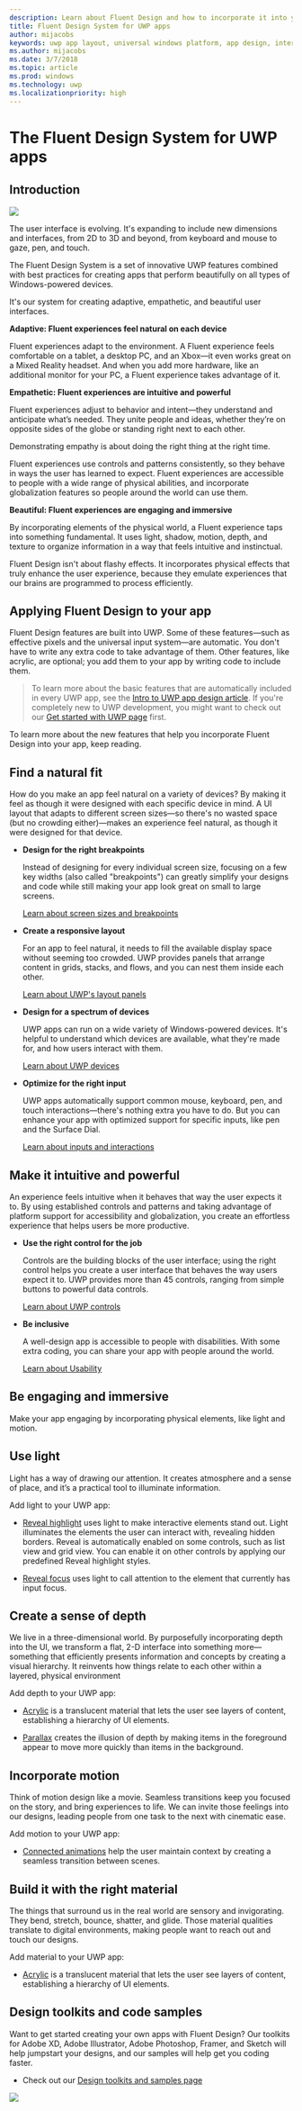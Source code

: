 ```yaml
---
description: Learn about Fluent Design and how to incorporate it into your apps.
title: Fluent Design System for UWP apps
author: mijacobs
keywords: uwp app layout, universal windows platform, app design, interface, fluent design system
ms.author: mijacobs
ms.date: 3/7/2018
ms.topic: article
ms.prod: windows
ms.technology: uwp
ms.localizationpriority: high
---
```

# The Fluent Design System for UWP apps

## Introduction

<img src="images/fluentdesign-app-header.jpg" alt=" " />

The user interface is evolving. It's expanding to include new dimensions and interfaces, from 2D to 3D and beyond, from keyboard and mouse to gaze, pen, and touch.  

The Fluent Design System is a set of innovative UWP features combined with best practices for creating apps that perform beautifully on all types of Windows-powered devices.

It's our system for creating adaptive, empathetic, and beautiful user interfaces. 

**Adaptive: Fluent experiences feel natural on each device**

Fluent experiences adapt to the environment. A Fluent experience feels comfortable on a tablet, a desktop PC, and an Xbox&mdash;it even works great on a Mixed Reality headset. And when you add more hardware, like an additional monitor for your PC, a Fluent experience takes advantage of it. 

**Empathetic: Fluent experiences are intuitive and powerful**

Fluent experiences adjust to behavior and intent&mdash;they understand and anticipate what’s needed. They unite people and ideas, whether they’re on opposite sides of the globe or standing right next to each other. 

Demonstrating empathy is about doing the right thing at the right time. 

Fluent experiences use controls and patterns consistently, so they behave in ways the user has learned to expect. Fluent experiences are accessible to people with a wide range of physical abilities, and incorporate globalization features so people around the world can use them. 

**Beautiful: Fluent experiences are engaging and immersive** 

By incorporating elements of the physical world, a Fluent experience taps into something fundamental. It uses light, shadow, motion, depth, and texture to organize information in a way that feels intuitive and instinctual. 

Fluent Design isn't about flashy effects. It incorporates physical effects that truly enhance the user experience, because they emulate experiences that our brains are programmed to process efficiently. 

## Applying Fluent Design to your app

Fluent Design features are built into UWP. Some of these features&mdash;such as effective pixels and the universal input system&mdash;are automatic. You don't have to write any extra code to take advantage of them. Other features, like acrylic, are optional; you add them to your app by writing code to include them. 

> To learn more about the basic features that are automatically included in every UWP app, see the [Intro to UWP app design article](../basics/design-and-ui-intro.md). If you're completely new to UWP development, you might want to check out our [Get started with UWP page](https://developer.microsoft.com/windows/apps/getstarted) first. 

To learn more about the new features that help you incorporate Fluent Design into your app, keep reading.

## Find a natural fit

How do you make an app feel natural on a variety of devices? By making it feel as though it were designed with each specific device in mind. A UI layout that adapts to different screen sizes&mdash;so there's no wasted space (but no crowding either)&mdash;makes an experience feel natural, as though it were designed for that device. 

*  **Design for the right breakpoints**

	Instead of designing for every individual screen size, focusing on a few key widths (also called "breakpoints") can greatly simplify your designs and code while still making your app look great on small to large screens.

	[Learn about screen sizes and breakpoints](/windows/uwp/design/layout/screen-sizes-and-breakpoints-for-responsive-design)

*  **Create a responsive layout**

	For an app to feel natural, it needs to fill the available display space without seeming too crowded. UWP provides panels that arrange content in grids, stacks, and flows, and you can nest them inside each other.

	[Learn about UWP's layout panels](/windows/uwp/design/layout/layout-panels)

* **Design for a spectrum of devices**

	UWP apps can run on a wide variety of Windows-powered devices. It's helpful to understand which devices are available, what they're made for, and how users interact with them.

	[Learn about UWP devices](/windows/uwp/design/devices/)

* **Optimize for the right input**

	UWP apps automatically support common mouse, keyboard, pen, and touch interactions&mdash;there's nothing extra you have to do. But you can enhance your app with optimized support for specific inputs, like pen and the Surface Dial.

	[Learn about inputs and interactions](/windows/uwp/design/input/input-primer)


## Make it intuitive and powerful

An experience feels intuitive when it behaves that way the user expects it to. By using established controls and patterns and taking advantage of platform support for accessibility and globalization, you create an effortless experience that helps users be more productive. 

* **Use the right control for the job**

	Controls are the building blocks of the user interface; using the right control helps you create a user interface that behaves the way users expect it to.  UWP provides more than 45 controls, ranging from simple buttons to powerful data controls. 

	[Learn about UWP controls](/windows/uwp/design/controls-and-patterns/)

* **Be inclusive** 

	A well-design app is accessible to people with disabilities. With some extra coding, you can share your app with people around the world.

	[Learn about Usability](/windows/uwp/design/usability/)


## Be engaging and immersive 

Make your app engaging by incorporating physical elements, like light and motion. 

## Use light

Light has a way of drawing our attention. It creates atmosphere and a sense of place, and it’s a practical tool to illuminate information.
		
Add light to your UWP app:
		
* [Reveal highlight](../style/reveal.md) uses light to make interactive elements stand out. Light illuminates the elements the user can interact with, revealing hidden borders. Reveal is automatically enabled on some controls, such as list view and grid view. You can enable it on other controls by applying our predefined Reveal highlight styles. 

* [Reveal focus](../style/reveal-focus.md) uses light to call attention to the element that currently has input focus.  

## Create a sense of depth

We live in a three-dimensional world. By purposefully incorporating depth into the UI, we transform a flat, 2-D interface into something more&mdash;something that efficiently presents information and concepts by creating a visual hierarchy. It reinvents how things relate to each other within a layered, physical environment

Add depth to your UWP app:

* [Acrylic](../style/acrylic.md) is a translucent material that lets the user see layers of content, establishing a hierarchy of UI elements.

* [Parallax](../motion/parallax.md) creates the illusion of depth by making items in the foreground appear to move more quickly than items in the background.

## Incorporate motion

Think of motion design like a movie. Seamless transitions keep you focused on the story, and bring experiences to life. We can invite those feelings into our designs, leading people from one task to the next with cinematic ease.

Add motion to your UWP app:

* [Connected animations](../motion/connected-animation.md) help the user maintain context by creating a seamless transition between scenes. 

## Build it with the right material

The things that surround us in the real world are sensory and invigorating. They bend, stretch, bounce, shatter, and glide. Those material qualities translate to digital environments, making people want to reach out and touch our designs.

Add material to your UWP app: 
		
* [Acrylic](../style/acrylic.md)  is a translucent material that lets the user see layers of content, establishing a hierarchy of UI elements. 

## Design toolkits and code samples

Want to get started creating your own apps with Fluent Design? Our toolkits for Adobe XD, Adobe Illustrator, Adobe Photoshop, Framer, and Sketch will help jumpstart your designs, and our samples will help get you coding faster.

* Check out our [Design toolkits and samples page](/windows/uwp/design/downloads/)

<img src="images/fluentdesign_header.png" alt=" " />








